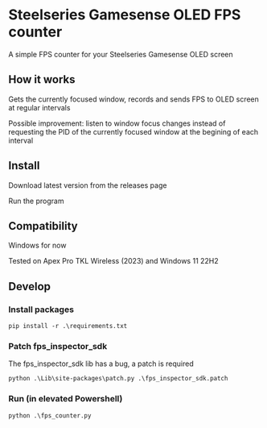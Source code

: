 # Steelseries Gamesense OLED FPS counter

A simple FPS counter for your Steelseries Gamesense OLED screen

## How it works

Gets the currently focused window, records and sends FPS to OLED screen at regular intervals

Possible improvement: listen to window focus changes instead of requesting the PID of the currently focused window at the begining of each interval

## Install

Download latest version from the releases page

Run the program

## Compatibility

Windows for now

Tested on Apex Pro TKL Wireless (2023) and Windows 11 22H2

## Develop

### Install packages
```PS
pip install -r .\requirements.txt
```

### Patch fps_inspector_sdk
The fps_inspector_sdk lib has a bug, a patch is required

```PS
python .\Lib\site-packages\patch.py .\fps_inspector_sdk.patch
```

### Run (in elevated Powershell)
```PS
python .\fps_counter.py
```